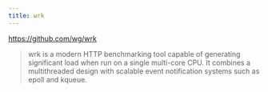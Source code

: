 ```yaml
---
title: wrk
---
```


https://github.com/wg/wrk

> wrk is a modern HTTP benchmarking tool capable of generating significant load when run on a single multi-core CPU. It combines a multithreaded design with scalable event notification systems such as epoll and kqueue.